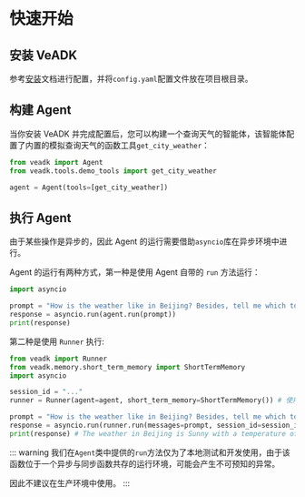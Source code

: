 # 快速开始

## 安装 VeADK
参考[安装](./installation.md)文档进行配置，并将`config.yaml`配置文件放在项目根目录。

## 构建 Agent

当你安装 VeADK 并完成配置后，您可以构建一个查询天气的智能体，该智能体配置了内置的模拟查询天气的函数工具`get_city_weather`：

```python
from veadk import Agent
from veadk.tools.demo_tools import get_city_weather

agent = Agent(tools=[get_city_weather])
```
## 执行 Agent

由于某些操作是异步的，因此 Agent 的运行需要借助`asyncio`库在异步环境中进行。

Agent 的运行有两种方式，第一种是使用 Agent 自带的 `run` 方法运行：
```python
import asyncio

prompt = "How is the weather like in Beijing? Besides, tell me which tool you invoked."
response = asyncio.run(agent.run(prompt))
print(response)
```

第二种是使用 `Runner` 执行:

```python
from veadk import Runner
from veadk.memory.short_term_memory import ShortTermMemory
import asyncio

session_id = "..."
runner = Runner(agent=agent, short_term_memory=ShortTermMemory()) # 使用 Runner 执行智能体

prompt = "How is the weather like in Beijing? Besides, tell me which tool you invoked."
response = asyncio.run(runner.run(messages=prompt, session_id=session_id))
print(response) # The weather in Beijing is Sunny with a temperature of 25°C. The tool invoked is get_city_weather.
```

::: warning
我们在`Agent`类中提供的`run`方法仅为了本地测试和开发使用，由于该函数位于一个异步与同步函数共存的运行环境，可能会产生不可预知的异常。

因此不建议在生产环境中使用。
:::